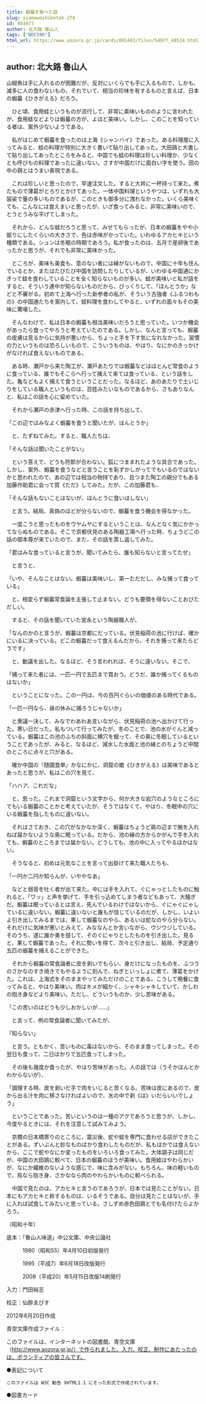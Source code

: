```yaml
---
title: 蝦蟇を食べた話
slug: xiamawoshibetah-274
id: 054977
author: 北大路 魯山人
tags: ["NDC596"]
html_url: https://www.aozora.gr.jp/cards/001403/files/54977_48524.html
---
```


## author: 北大路 魯山人

山椒魚は手に入れるのが困難だが、反対にいくらでも手に入るもので、しかも、滅多に人の食わないもの、それでいて、相当の珍味を有するものと言えば、日本の蝦蟇《ひきがえる》だろう。

　ひと頃、食用蛙というものが流行して、非常に美味いもののように言われたが、食用蛙などよりは蝦蟇の方が、よほど美味い。しかし、このことを知っている者は、案外少ないようである。

　私がはじめて蝦蟇を食ったのは上海《シャンハイ》であった。ある料理屋に入ってみると、蛙の料理が特別に大きく書いて貼り出してあった。大田鶏と大書して貼り出してあったところをみると、中国でも蛙の料理は珍しい料理か、少なくとも呼びもの料理であったに違いない。さすが中国だけに面白い字を使う。田の中の鶏とはうまい表現である。

　これは珍しいと思ったので、早速注文した。すると大丼に一杯持って来た。煮たもので薄葛がとろりとかけてあった。一体中国料理というやつは、いずれも大袈裟で量の多いものであるが、このときも御多分に洩れなかった。いくら美味くても、こんなには食えまいと思ったが、いざ食ってみると、非常に美味いので、とうとうみな平げてしまった。

　それから、どんな蛙だろうと思って、みせてもらったが、日本の蝦蟇をやや小振りにしたくらいの大きさで、色は赤味がかっていた。いわゆるアカヒキという種類である。シュンは冬眠の時期であろう。私が食ったのは、五月で産卵後であったかと思うが、それでも非常に美味かった。

　ところが、美味も美食も、意のない者には縁がないもので、中国に十年も住んでいるとか、またはたびたび中国を訪問したりしているが、いわゆる中国通にかぎって蛙を食わしていることを全く知らないものが多い。蛙が美味いと私が話をすると、そういう連中が知らないものだから、びっくりして、「ほんとうか」などと不審がる。初めて上海へ行った新参者の私が、そういう古強者《ふるつわもの》の中国通たちを案内して、蛙料理を食わしてやると、いずれの面々もその美味に驚嘆した。

　そんなわけで、私は日本の蝦蟇も相当美味いだろうと思っていた。いつか機会があったら食ってやろうと考えていたのである。しかし、なんと言っても、蝦蟇の皮膚は見るからに気持が悪いから、ちょっと手を下す気になれなかった。習慣の力というものは恐ろしいもので、こういうものは、やはり、なにかのきっかけがなければ食えないものである。

　ある時、瀬戸から来た陶工が、瀬戸あたりでは蝦蟇などはほとんど常食のように食っている、誰でもそこらへ行って捕えて来ては食っている、という話をした。亀などもよく捕えて食うということだった。なるほど、あのあたりで土いじりをしている職人というものは、百姓みたいなものであるから、さもありなんと、私はこの話を心に留めていた。

　それから瀬戸の赤津へ行った時、この話を持ち出して、

「この辺ではみなよく蝦蟇を食うと聞いたが、ほんとうか」

　と、たずねてみた。すると、職人たちは、

「そんな話は聞いたことがない」

　という答えで、どうも符節が合わない。狐につままれたような具合であった。しかし、案外、蝦蟇を食うなどと言うことを恥ずかしがってでもいるのではないかと思われたので、あの辺では相当の物持であり、且つまた陶工の親分でもある加藤作助君に会って質《ただ》してみた。だが、この加藤君も、

「そんな話もないことはないが、ほんとうに食いはしない」

　と言う。結局、真偽のほどが分らないので、蝦蟇を食う機会を得なかった。

　一度こうと思ったものをウヤムヤにするということは、なんとなく気にかかってならぬものである。そこで京都伏見のある陶器工場へ行った時、ちょうどこの話の御本尊が来ていたので、また、その話を蒸し返してみた。

「君はみな食っていると言うが、聞いてみたら、誰も知らないと言ってたぜ」

　と言うと、

「いや、そんなことはない。蝦蟇は美味いし、第一ただだし、みな捕って食っている」

　と、相変らず蝦蟇常食論を主張して止まない。どうも要領を得ないことおびただしい。

　すると、その話を聞いていた宮永という陶器職人が、

「なんのかのと言うが、蝦蟇は京都にだっている。伏見稲荷の池に行けば、確かにいるに決っている。どこの蝦蟇だって食えるんだから、それを捕って来たらどうです」

　と、動議を出した。なるほど、そう言われれば、そうに違いない。そこで、

「捕って来た者には、一匹一円で五匹まで買おう。どうだ、誰か捕ってくるものはないか」

　ということになった。この一円は、今の百円ぐらいの価値のある時代である。

「一匹一円なら、昼の休みに捕ろうじゃないか」

　と衆議一決して、みなでわあわあ言いながら、伏見稲荷の池へ出かけて行った。寒い日だった。私もついて行ってみたが、冬のことで、池の水がぐんと減っている。蝦蟇はこの池のふちの斜面に横穴を掘って、その奥に冬眠しているということであったが、みると、なるほど、減水した水面と池の縁とのちょうど中間のところに点々と穴がある。

　確か中国の『随園食単』かなにかに、洞窟の蟾《ひきがえる》は美味であるとあったと思うが、私はこの穴を見て、

「ハハア、これだな」

　と、思った。これまで洞窟という文字から、何か大きな岩穴のようなところにでもいる蝦蟇のことかと考えていたが、そうではなくて、やはり、冬眠中の穴にいる蝦蟇を指したものに違いない。

　それはさておき、この穴がなかなか深く、蝦蟇はちょうど肩の辺まで腕を入れねば届かないような奥に眠っている。だから、池の縁の方からかがんで手を入れても、蝦蟇のところまでは届かない。どうしても、池の中に入ってやるほかはない。

　そうなると、初めは元気なことを言って出掛けて来た職人たちも、

「一円か二円か知らんが、いややなあ」

　などと弱音を吐く者が出て来た。中には手を入れて、ぐにゃっとしたものに触れると、「ワッ」と声を挙げて、手を引っ込めてしまう者などもあって、大騒ぎだ。蝦蟇は眠っているとは言え、死んでいるわけではないから、ぐにゃぐにゃしているに違いない。蝦蟇に違いないと誰もが信じているのだが、しかし、いよいよ引き出してみるまでは、果して蝦蟇なのやら、あるいは蛇なのやら分らない。それだけに気味が悪いとみえて、みななんとか言いながら、ウジウジしている。そのうち、遂に誰か勇を鼓して、そのぐにゃりとしたものを引き出した。見ると、果して蝦蟇であった。それに勢いを得て、次々と引き出し、結局、予定通り五匹の蝦蟇を捕えることができた。

　それから蝦蟇の常食論者に皮を剥いでもらい、身だけになったものを、ふつうのさかなのすき焼きでもやるように刻んで、ねぎといっしょに煮て、薄葛をかけた。これは、上海式をそのままやってみただけのことである。こうして晩餐に食ってみると、やはり美味い。肉はキメが細かく、シャキシャキしていて、かしわの抱き身などより美味い。ただし、どういうものか、少し苦味がある。

「この苦いのはどうも少しおかしいが……」

　と言って、例の常食論者に聞いてみたが、

「知らない」

　と言う。ともかく、苦いものに毒はないから、そのまま食ってしまった。その翌日も食って、二日ばかりで五匹食ってしまった。

　その後も幾度か食ったが、やはり苦味があった。人の話では（うそかほんとかわからないが）、

「調理する時、皮を剥いだ手で肉をいじると苦くなる。苦味は皮にあるので、皮から出る汁を肉に移さなければよいので、水の中で剥《は》いだらいいでしょう」

　ということであった。苦いというのは一種のアクであろうと思うが、しかし、今度やるときには、それを注意して試みてみよう。

　京橋の日本橋寄りのところに、震災後、蛇や蛙を専門に食わせる店ができたことがある。ずいぶんと妙なものばかり食わしたものだが、私もほかでは食えないから、ここで蛇やなにか変ったものをいろいろ食ってみた。大体調子は同じだが、中国の大田鶏に較べて、日本の蝦蟇のほうが美味い。食用蛙はやわらかいが、なにか繊維のないような感じで、味に含みがない。もちろん、味の軽いもので、鳥なら抱き身、さかななら肉のやわらかいものに較べられる。

　中国で見たのは、アカヒキと言うのであろうが、日本では見たことがない。日本にもアカヒキと称するものは、いるそうである。自分は見たことはないが、手に入れば試食してみたいと思っている。さしずめ赤色田鶏とでも名付けたらよかろう。

（昭和十年）













底本：「魯山人味道」中公文庫、中央公論社

　　　1980（昭和55）年4月10日初版発行

　　　1995（平成7）年6月18日改版発行

　　　2008（平成20）年5月15日改版14刷発行

入力：門田裕志

校正：仙酔ゑびす

2012年8月20日作成

青空文庫作成ファイル：

このファイルは、インターネットの図書館、青空文庫（http://www.aozora.gr.jp/）で作られました。入力、校正、制作にあたったのは、ボランティアの皆さんです。











●表記について


	このファイルは W3C 勧告 XHTML1.1 にそった形式で作成されています。







●図書カード